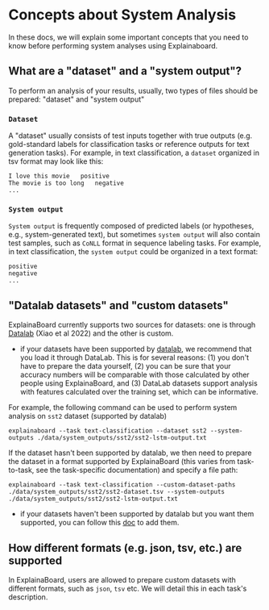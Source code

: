 # Concepts about System Analysis

In these docs, we will explain some important concepts that
you need to know before performing system analyses using Explainaboard.

## What are a "dataset" and a "system output"?

To perform an analysis of your results, usually, two types of files should be prepared: "dataset"
and "system output"

### `Dataset`

A "dataset" usually consists of test inputs together with true outputs (e.g. gold-standard labels for classification tasks
or reference outputs for text generation tasks).
For example, in text classification, a `dataset` organized in tsv format may look like this:

```text
I love this movie   positive
The movie is too long   negative
...
```

### `System output`

`System output` is frequently composed of predicted labels (or hypotheses, e.g., system-generated text),
but sometimes `system output` will also contain test samples, such as `CoNLL` format in sequence labeling tasks.
For example, in text classification, the `system output` could be organized in a text format:

```text
positive
negative
...
```

## "Datalab datasets" and "custom datasets"

ExplainaBoard currently supports two sources for datasets: one is through [Datalab](https://aclanthology.org/2022.acl-demo.18.pdf) (Xiao et al 2022) and the
other is custom.

* if your datasets have been supported by [datalab](https://github.com/ExpressAI/DataLab/tree/main/datasets),
we recommend that you load it through DataLab. This is for several reasons:
 (1) you don't have to prepare the data yourself,
 (2) you can be sure that your accuracy numbers will be comparable with those calculated
 by other people using ExplainaBoard, and
 (3) DataLab datasets support analysis with features calculated over the training set,
  which can be informative.

For example, the following command can be used to perform system analysis on `sst2` dataset (supported by datalab)

```shell script
explainaboard --task text-classification --dataset sst2 --system-outputs ./data/system_outputs/sst2/sst2-lstm-output.txt
```

If the dataset hasn't been supported by datalab, we then need to prepare the dataset in a format supported by ExplainaBoard
 (this varies from task-to-task, see the task-specific documentation) and specify a file path:

```shell script
explainaboard --task text-classification --custom-dataset-paths ./data/system_outputs/sst2/sst2-dataset.tsv --system-outputs ./data/system_outputs/sst2/sst2-lstm-output.txt
```

* if your datasets haven't been supported by datalab but you want them supported, you can follow this
[doc](https://github.com/ExpressAI/DataLab/blob/main/docs/SDK/add_new_datasets_into_sdk.md) to add them.

## How different formats (e.g. json, tsv, etc.) are supported

In ExplainaBoard, users are allowed to prepare custom datasets with different formats, such as
`json`, `tsv` etc. We will detail this in each task's description.
